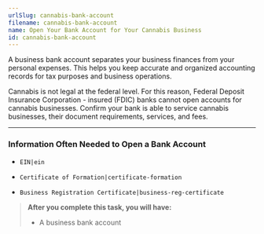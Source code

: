```yaml
---
urlSlug: cannabis-bank-account
filename: cannabis-bank-account
name: Open Your Bank Account for Your Cannabis Business
id: cannabis-bank-account
---
```

A business bank account separates your business finances from your personal expenses. This helps you keep accurate and organized accounting records for tax purposes and business operations.

Cannabis is not legal at the federal level. For this reason, Federal Deposit Insurance Corporation - insured (FDIC) banks cannot open accounts for cannabis businesses. Confirm your bank is able to service cannabis businesses, their document requirements, services, and fees.  

- - -

### Information Often Needed to Open a Bank Account

- `EIN|ein` 

- `Certificate of Formation|certificate-formation` 

- `Business Registration Certificate|business-reg-certificate` 

> **After you complete this task, you will have:**
>
> * A business bank account